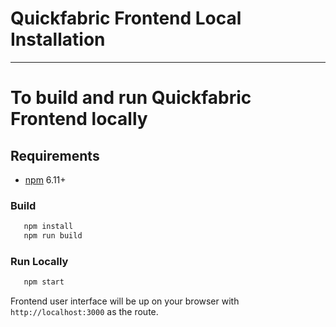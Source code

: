 # Quickfabric Frontend Local Installation
---

# To build and run Quickfabric Frontend locally

Requirements
------------

- [npm](https://nodejs.org/en/download/) 6.11+


### Build 

```bash
   npm install
   npm run build
```

### Run Locally

```bash  
   npm start
```

Frontend user interface will be up on your browser with `http://localhost:3000` as the route.
